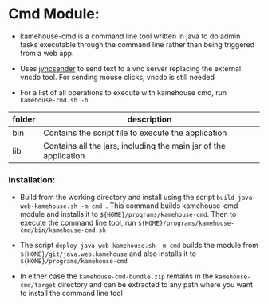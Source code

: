 # Cmd Module:

* kamehouse-cmd is a command line tool written in java to do admin tasks executable through the
 command line rather than being triggered from a web app.

* Uses [jvncsender](https://github.com/nbrest/jvncsender) to send text to a vnc server replacing the external vncdo tool. For sending mouse clicks, vncdo is still needed

* For a list of all operations to execute with kamehouse cmd, run `kamehouse-cmd.sh -h`

| folder | description |
| ---- | --------|
| bin | Contains the script file to execute the application |
| lib | Contains all the jars, including the main jar of the application |

### Installation:

- Build from the working directory and install using the script `build-java-web-kamehouse.sh -m cmd
`. This command builds
 kamehouse-cmd module and installs it to `${HOME}/programs/kamehouse-cmd`. Then to execute the
  command line tool, run `${HOME}/programs/kamehouse-cmd/bin/kamehouse-cmd.sh`

- The script `deploy-java-web-kamehouse.sh -m cmd` builds the module from `${HOME}/git/java.web.kamehouse` and also installs it to `${HOME}/programs/kamehouse-cmd`

- In either case the `kamehouse-cmd-bundle.zip` remains in the `kamehouse-cmd/target` directory and
 can be extracted to any path where you want to install the command line tool
 